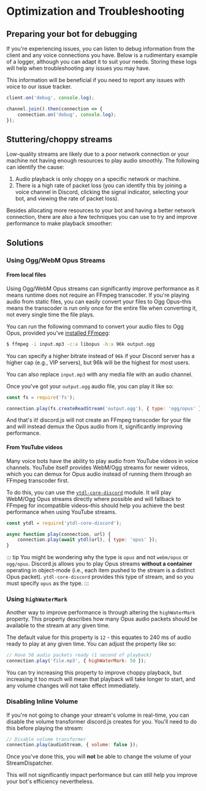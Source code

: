 # Optimization and Troubleshooting

## Preparing your bot for debugging

If you're experiencing issues, you can listen to debug information from the client and any voice connections you have. Below is a rudimentary example of a logger, although you can adapt it to suit your needs. Storing these logs will help when troubleshooting any issues you may have.

This information will be beneficial if you need to report any issues with voice to our issue tracker.

```javascript
client.on('debug', console.log);

channel.join().then(connection => {
    connection.on('debug', console.log);
});
```

## Stuttering/choppy streams

Low-quality streams are likely due to a poor network connection or your machine not having enough resources to play audio smoothly. The following can identify the cause:

1. Audio playback is only choppy on a specific network or machine.
2. There is a high rate of packet loss \(you can identify this by joining a voice channel in Discord, clicking the signal indicator, selecting your bot, and viewing the rate of packet loss\).

Besides allocating more resources to your bot and having a better network connection, there are also a few techniques you can use to try and improve performance to make playback smoother:

## Solutions

### Using Ogg/WebM Opus Streams

#### From local files

Using Ogg/WebM Opus streams can significantly improve performance as it means runtime does not require an FFmpeg transcoder. If you're playing audio from static files, you can easily convert your files to Ogg Opus–this means the transcoder is run only once for the entire file when converting it, not every single time the file plays.

You can run the following command to convert your audio files to Ogg Opus, provided you've [installed FFmpeg](https://github.com/zachjmurphy/guide/tree/9925b2dac70a223dd2dbb549ce57ddb5515bcbc0/voice/README.md#installing-dependencies):

```bash
$ ffmpeg -i input.mp3 -c:a libopus -b:a 96k output.ogg
```

You can specify a higher bitrate instead of `96k` if your Discord server has a higher cap \(e.g., VIP servers\), but 96k will be the highest for most users.

You can also replace `input.mp3` with any media file with an audio channel.

Once you've got your `output.ogg` audio file, you can play it like so:

```javascript
const fs = require('fs');

connection.play(fs.createReadStream('output.ogg'), { type: 'ogg/opus' });
```

And that's it! discord.js will not create an FFmpeg transcoder for your file and will instead demux the Opus audio from it, significantly improving performance.

#### From YouTube videos

Many voice bots have the ability to play audio from YouTube videos in voice channels. YouTube itself provides WebM/Ogg streams for newer videos, which you can demux for Opus audio instead of running them through an FFmpeg transcoder first.

To do this, you can use the [`ytdl-core-discord`](https://github.com/amishshah/ytdl-core-discord) module. It will play WebM/Ogg Opus streams directly where possible and will fallback to FFmpeg for incompatible videos–this should help you achieve the best performance when using YouTube streams.

```javascript
const ytdl = require('ytdl-core-discord');

async function play(connection, url) {
    connection.play(await ytdl(url), { type: 'opus' });
}
```

::: tip You might be wondering why the type is `opus` and not `webm/opus` or `ogg/opus`. Discord.js allows you to play Opus streams **without a container** operating in object-mode \(i.e., each item pushed to the stream is a distinct Opus packet\). `ytdl-core-discord` provides this type of stream, and so you must specify `opus` as the type. :::

### Using `highWaterMark`

Another way to improve performance is through altering the `highWaterMark` property. This property describes how many Opus audio packets should be available to the stream at any given time.

The default value for this property is `12` - this equates to 240 ms of audio ready to play at any given time. You can adjust the property like so:

```javascript
// Have 50 audio packets ready (1 second of playback)
connection.play('file.mp3', { highWaterMark: 50 });
```

You can try increasing this property to improve choppy playback, but increasing it too much will mean that playback will take longer to start, and any volume changes will not take effect immediately.

### Disabling Inline Volume

If you're not going to change your stream's volume in real-time, you can disable the volume transformer discord.js creates for you. You'll need to do this before playing the stream:

```javascript
// Disable volume transformer
connection.play(audioStream, { volume: false });
```

Once you've done this, you will **not** be able to change the volume of your StreamDispatcher.

This will not significantly impact performance but can still help you improve your bot's efficiency nevertheless.

